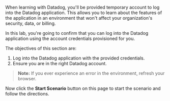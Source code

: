 When learning with Datadog, you'll be provided temporary account to log into the Datadog application. This allows you to learn about the features of the application in an environment that won't affect your organization's security, data, or billing.

In this lab, you're going to confirm that you can log into the Datadog application using the account credentials provisioned for you. 

The objectives of this section are:

1. Log into the Datadog application with the provided credentials.
1. Ensure you are in the right Datadog account.

> **Note:** If you ever experience an error in the environment, refresh your browser.

Now click the **Start Scenario** button on this page to start the scenario and follow the directions.